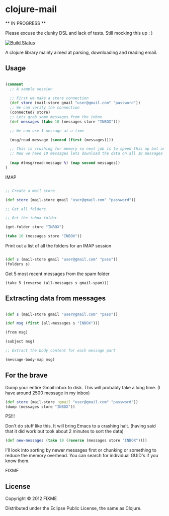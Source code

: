 # clojure-mail

** IN PROGRESS **

Please excuse the clunky DSL and lack of tests. Still mocking this up : )

[![Build Status](https://secure.travis-ci.org/owainlewis/clojure-mail.png?branch=master)](http://travis-ci.org/owainlewis/clojure-mail)

A clojure library mainly aimed at parsing, downloading and reading email.

## Usage

```clojure

(comment
  ;; A sample session
  
  ;; First we make a store connection
  (def store (mail-store gmail "user@gmail.com" "password"))
  ;; We can verify the connection
  (connected? store) 
  ;; Lets grab some messages from the inbox
  (def messages (take 10 (messages store "INBOX")))

  ;; We can use 1 message at a time 

  (msg/read-message (second (first (messages))))

  ;; This is crushing for memory so next job is to speed this up but anyway...
  ;; Now we have 10 messages lets download the data on all 10 messages
  
  (map #(msg/read-message %) (map second messages))
)

```

IMAP 

```clojure

;; Create a mail store 

(def store (mail-store gmail "user@gmail.com" "password"))

;; Get all folders

;; Get the inbox folder

(get-folder store "INBOX")

(take 10 (messages store "INBOX"))

```

Print out a list of all the folders for an IMAP session

```clojure

(def s (mail-store gmail "user@gmail.com" "pass"))
(folders s)

```

Get 5 most recent messages from the spam folder

```
(take 5 (reverse (all-messages s gmail-spam)))
```

## Extracting data from messages

```clojure

(def s (mail-store gmail "user@gmail.com" "pass"))

(def msg (first (all-messages s "INBOX")))

(from msg)

(subject msg)

;; Extract the body content for each message part

(message-body-map msg)

```

## For the brave

Dump your entire Gmail inbox to disk. This will probably take a long time. (I have around 2500 message in my inbox)

```clojure
(def store (mail-store :gmail "user@gmail.com" "password"))
(dump (messages store "INBOX"))
```

PS!!!

Don't do stuff like this. It will bring Emacs to a crashing halt. (having said that it did work but took about 2 minutes to sort the data)

```clojure
(def new-messages (take 10 (reverse (messages store "INBOX"))))
```

I'll look into sorting by newer messages first or chunking or something to reduce the memory overhead. You can search for individual GUID's if you know them. 

FIXME

## License

Copyright © 2012 FIXME

Distributed under the Eclipse Public License, the same as Clojure.
